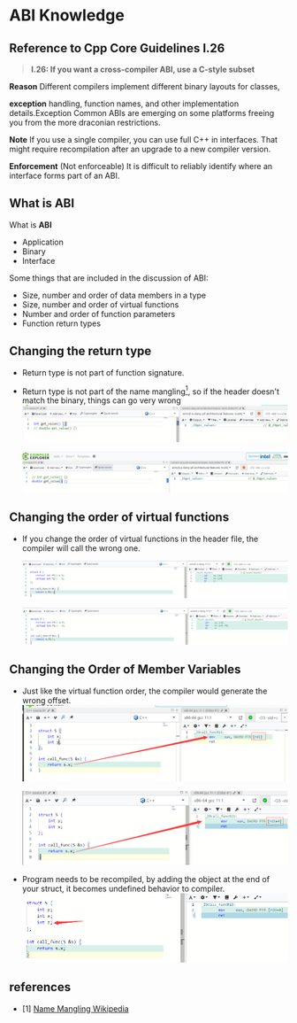 # ABI Knowledge

## Reference to Cpp Core Guidelines I.26
>**I.26: If you want a cross-compiler ABI, use a C-style subset**

**Reason** Different compilers implement different binary layouts for classes, 

**exception** handling, function names, and other implementation details.Exception Common ABIs are emerging on some platforms freeing you from the more draconian restrictions.

**Note** If you use a single compiler, you can use full C++ in interfaces. That might require recompilation after an upgrade to a new compiler version.

**Enforcement** (Not enforceable) It is difficult to reliably identify where an interface forms part of an ABI.

## What is ABI

What is **ABI**
- Application
- Binary
- Interface

Some things that are included in the discussion of ABI:

- Size, number and order of data members in a type
- Size, number and order of virtual functions
- Number and order of function parameters
- Function return types

## Changing the return type

- Return type is not part of function signature.

- Return type is not part of the name mangling[<sup>1</sup>](#refer-anchor-1), so if the header doesn't match the binary, things can go very wrong
    ![Alt text](./abi_knowledge_image/image-1.png)

    ![Alt text](./abi_knowledge_image/image-2.png)

## Changing the order of virtual functions


- If you change the order of virtual functions in the header file, the compiler will call the wrong one.

    ![Alt text](./abi_knowledge_image/image-3.png)

    ![Alt text](./abi_knowledge_image/image-4.png)

## Changing the Order of Member Variables
- Just like the virtual function order, the compiler would generate the wrong offset.
    ![Alt text](./abi_knowledge_image/image-5.png)

    ![Alt text](./abi_knowledge_image/image-6.png)
- Program needs to be recompiled, by adding the object at the end of your struct, 
it becomes undefined behavior to compiler.
    ![Alt text](./abi_knowledge_image/image-7.png)

## references
<div id="refer-anchor-1"></div>

- [1] [Name Mangling Wikipedia](https://en.wikipedia.org/wiki/Name_mangling#)
